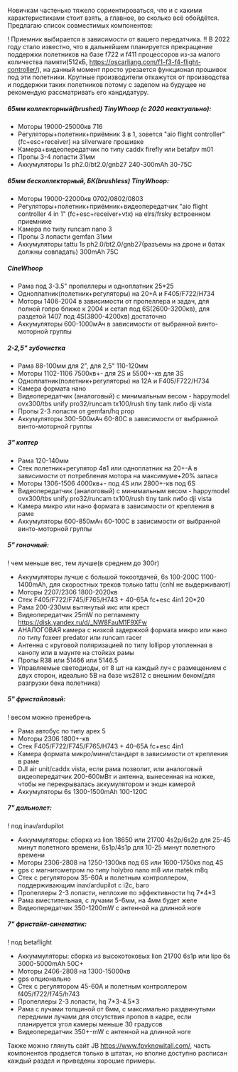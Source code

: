 Новичкам частенько тяжело сориентироваться, что и с какими характеристиками стоит взять, а главное, во сколько всё обойдётся. Предлагаю список совместимых компонентов:

! Приемник выбирается в зависимости от вашего передатчика.
!! В 2022 году стало известно, что в дальнейшем планируется прекращение поддержки полетников на базе f722 и f411 процессоров из-за малого количества памяти(512кБ, https://oscarliang.com/f1-f3-f4-flight-controller/), на данный момент просто урезается функционал прошивок под эти полетники. Крупные производители откажутся от производства и поддержки таких полетников потому с заделом на будущее не рекомендую рассматривать его кандидатуру.

##### 65мм коллекторный(brushed) TinyWhoop (c 2020 неактуально):
* Моторы 19000-25000кв 716
* Регуляторы+полетник+приёмник 3 в 1, зовется "aio flight controller" (fc+esc+receiver) на silverware прошивке
* Камера+видеопередатчик по типу caddx firefly или betafpv m01
* Пропы 3-4 лопасти 31мм
* Аккумуляторы 1s ph2.0/bt2.0/gnb27 240-300mAh 30-75C

##### 65мм бесколлекторный, БК(brushless) TinyWhoop:
* Моторы 19000-22000кв 0702/0802/0803
* Регуляторы+полетник+приёмник+видеопередатчик "aio flight controller 4 in 1" (fc+esc+receiver+vtx) на elrs/frsky встроенном приемнике
* Камера по типу runcam nano 3
* Пропы 3 лопасти gemfan 31мм
* Аккумуляторы tattu 1s ph2.0/bt2.0/gnb27(разъемы на дроне и батах должны совпадать) 300mAh 75C

##### CineWhoop
* Рама под 3-3.5" пропеллеры и одноплатник 25\*25
* Одноплатник(полетник+регуляторы) на 20+А и F405/F722/H734
* Моторы 1406-2004 в зависимости от пропеллера и задач, для полной гопро ближе к 2004 и сетап под 6S(2600-3200кв), для раздетой 1407 под 4S(3800-4200кв) достаточно
* Аккумуляторы 600-1000мАч в зависимости от выбранной винто-моторной группы

##### 2-2,5" зубочистка
* Рама 88-100мм для 2", для 2,5" 110-120мм
* Моторы 1102-1106 7500кв+- для 2S и 5500+-кв для 3S
* Одноплатник(полетник+регуляторы) на 12А и F405/F722/H734
* Камера формата нано
* Видеопередатчик (аналоговый) с минимальным весом - happymodel ovx300/tbs unify pro32/runcam tx100/rush tiny tank либо dji vista
* Пропы 2-3 лопасти от gemfan/hq prop
* Аккумуляторы 300-500мАч 60-80С в зависимости от выбранной винто-моторной группы

##### 3" коптер
* Рама 120-140мм
* Стек полетник+регулятор 4в1 или одноплатник на 20+-А в зависимости от потребления мотора на максимуме+20% запаса
* Моторы 1306-1506 4000кв+- под 4S или 2800+-кв под 6S
* Видеопередатчик (аналоговый) с минимальным весом - happymodel ovx300/tbs unify pro32/runcam tx100/rush tiny tank либо dji vista
* Камера микро или нано формата в зависимости от крепления в раме
* Аккумуляторы 600-850мАч 60-100С в зависимости от выбранной винто-моторной группы

##### 5" гоночный:
! чем меньше вес, тем лучше(в среднем до 300г)
* Аккумуляторы лучше с большой токоотдачей, 6s 100-200C 1100-1400mAh, для скоростных треков только tattu (cnhl не выдерживают)
* Моторы 2207/2306 1800-2020кв
* Стек F405/F722/F745/F765/H743 + 40-65A fc+esc 4in1 20\*20
* Рама 200-230мм вытянутый икс или крест
* Видеопередатчик 25mW по регламенту https://disk.yandex.ru/d/_NW8FauM1F9XFw 
* АНАЛОГОВАЯ камера с низкой задержкой формата микро или нано по типу foxeer predator или runcam racer
* Антенна с круговой поляризацией по типу lollipop утопленная в канопу или в маунте на стойках рамы
* Пропы R38 или 51466 или 5146.5
* Управляемые светодиоды, от 8 шт на каждый луч с размещением с двух сторон, идеально 5В на базе ws2812 с внешним беком(для разгрузки бека полетника)

##### 5" фристайловый:
! весом можно пренебречь
* Рама автобус по типу apex 5
* Моторы 2306 1800+-кв
* Стек F405/F722/F745/F765/H743 + 40-65A fc+esc 4in1
* Камера формата микро/мини/стандарт в зависимости от крепления в раме
* DJI air unit/caddx vista, если рама позволит, или аналоговый видеопередатчик 200-600мВт и антенна, вынесенная на ножке, чтобы не перекрывалась аккумулятором и экшн камерой
* Аккумуляторы 6s 1300-1500mAh 100-120C

##### 7" дальнолет:
! под inav/ardupilot
* Аккуммуляторы: сборка из lion 18650 или 21700 4s2p/6s2p для 25-45 минут полетного времени, 6s1p/4s1p для 10-25 минут полетного времени
* Моторы 2306-2808 на 1250-1300кв под 6S или 1600-1750кв под 4S
* gps с магнитометром по типу holybro nano m8 или matek m8q
* Cтек с регулятором 35-60А и полетным контроллером, поддерживающим inav/ardupilot с i2c, baro
* Пропеллеры 2-3 лопасти, неплохие по эффективности hq 7\*4\*3
* Рама вместительная, с лучами 5-6мм, на 4мм будет желе
* Видеопередатчик 350-1200mW с антенной на длинной ноге

##### 7" фристайл-синематик:
! под betaflight
* Аккуммуляторы: сборка из высокотоковых lion 21700 6s1p или lipo 6s 3000-5000mAh 50C+
* Моторы 2406-2808 на 1300-15000кв
* gps опционально
* Cтек с регулятором 45-60А и полетным контроллером f405/f722/f745/h743
* Пропеллеры 2-3 лопасти, hq 7\*3-4.5\*3
* Рама с лучами толщиной от 6мм, с максимально раздвинутыми передними лучами для отсутствия пропов в кадре, если планируется угол камеры меньше 30 градусов
* Видеопередатчик 350+-mW с антенной на длинной ноге

Также можно глянуть сайт JB https://www.fpvknowitall.com/, часть компонентов продается только в штатах, но вполне доступно расписан каждый раздел и приведены хорошие примеры.
